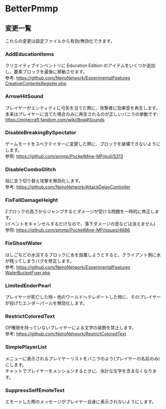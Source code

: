 # BetterPmmp

## 変更一覧

これらの変更は設定ファイルから有効/無効化できます。

### AddEducationItems

クリエイティブインベントリに Education Edition のアイテムをいくつか追加し、要素ブロックを最後に移動させます。  
参考: <https://github.com/NeiroNetwork/ExperimentalFeatures> [CreativeContentsRegister.php](https://github.com/NeiroNetwork/ExperimentalFeatures/blob/686c3973cdcfc221c75b9bf1eea657d846779302/src/register/CreativeContentsRegister.php)

### ArrowHitSound

プレイヤーがエンティティに弓矢を当てた際に、攻撃者に効果音を再生します。  
本来はプレイヤーに当てた場合のみに再生されるのが正しいバニラの挙動です: <https://minecraft.fandom.com/wiki/Bow#Sounds>

### DisableBreakingBySpectator

ゲームモードをスペクテイターに変更した際に、ブロックを破壊できないようにします。  
参照: <https://github.com/pmmp/PocketMine-MP/pull/5313>

### DisableComboGlitch

俗に言う切り替え攻撃を無効化します。  
参考: <https://github.com/NeiroNetwork/AttackDelayController>

### FixFallDamageHeight

2ブロックの高さからジャンプするとダメージが受ける問題を一時的に修正します。  
(イベントをキャンセルするだけなので、落下ダメージの音などは消えません)  
参照: <https://github.com/pmmp/PocketMine-MP/issues/4686>

### FixGhostWater

はしごなどの水没するブロックに水を設置しようとすると、クライアント側に水が残ってしまうバグを修正します。  
参考: <https://github.com/NeiroNetwork/ExperimentalFeatures> [WaterBucketFixer.php](https://github.com/NeiroNetwork/ExperimentalFeatures/blob/686c3973cdcfc221c75b9bf1eea657d846779302/src/override/expert/item/WaterBucketFixer.php)

### LimitedEnderPearl

プレイヤーが死亡した時・他のワールドへテレポートした時に、そのプレイヤーが投げたエンダーパールを無効化します。

### RestrictColoredText

OP権限を持っていないプレイヤーによる文字の装飾を禁止します。  
参考: <https://github.com/NeiroNetwork/RestrictColoredText>

### SimplePlayerList

メニューに表示されるプレイヤーリストをバニラのよう(プレイヤーの名前のみ)にします。  
チャットでプレイヤーをメンションするときに、余計な文字を含まなくなります。

### SuppressSelfEmoteText

エモートした際のメッセージがプレイヤー自身に表示されないようにします。
